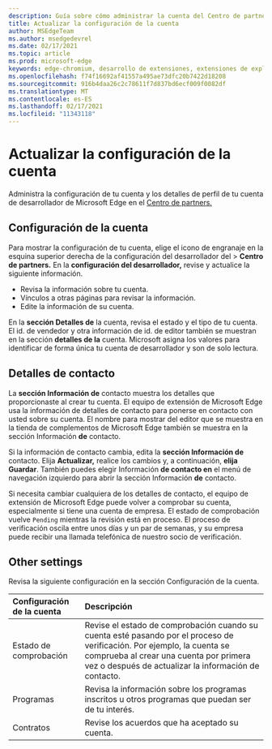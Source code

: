 ```yaml
---
description: Guía sobre cómo administrar la cuenta del Centro de partners de Microsoft Edge
title: Actualizar la configuración de la cuenta
author: MSEdgeTeam
ms.author: msedgedevrel
ms.date: 02/17/2021
ms.topic: article
ms.prod: microsoft-edge
keywords: edge-chromium, desarrollo de extensiones, extensiones de explorador, complementos, centro de partners, desarrollador
ms.openlocfilehash: f74f16692af41557a495ae73dfc20b7422d18208
ms.sourcegitcommit: 916b4daa26c2c78611f7d837bd6ecf009f0082df
ms.translationtype: MT
ms.contentlocale: es-ES
ms.lasthandoff: 02/17/2021
ms.locfileid: "11343118"
---
```

# Actualizar la configuración de la cuenta  

Administra la configuración de tu cuenta y los detalles de perfil de tu cuenta de desarrollador de Microsoft Edge en el [Centro de partners.][MicrosoftPartnerCenter]  

## Configuración de la cuenta  

Para mostrar la configuración de tu cuenta, elige el [][MicrosoftPartnerCenter]icono de engranaje en la esquina superior derecha de la configuración del desarrollador del  >  **Centro de partners.**  En la **configuración del desarrollador,** revise y actualice la siguiente información.  

*   Revisa la información sobre tu cuenta.  
*   Vínculos a otras páginas para revisar la información.  
*   Edite la información de su cuenta.  
    
En la **sección Detalles de** la cuenta, revisa el estado y el tipo de tu cuenta.  El id. de vendedor y otra información de id. de editor también se muestran en la sección **detalles de la** cuenta.  Microsoft asigna los valores para identificar de forma única tu cuenta de desarrollador y son de solo lectura.  

## Detalles de contacto  

La **sección Información de** contacto muestra los detalles que proporcionaste al crear tu cuenta.  El equipo de extensión de Microsoft Edge usa la información de detalles de contacto para ponerse en contacto con usted sobre su cuenta.  El nombre para mostrar del editor que se muestra en la tienda de complementos de Microsoft Edge también se muestra en la sección Información **de** contacto.  
  
Si la información de contacto cambia, edita la **sección Información de** contacto.  Elija **Actualizar,** realice los cambios y, a continuación, **elija Guardar**.  También puedes elegir Información **de contacto en** el menú de navegación izquierdo para abrir la sección Información **de** contacto.  

Si necesita cambiar cualquiera de los detalles de contacto, el equipo de extensión de Microsoft Edge puede volver a comprobar su cuenta, especialmente si tiene una cuenta de empresa.  El estado de comprobación vuelve `Pending` mientras la revisión está en proceso.  El proceso de verificación oscila entre unos días y un par de semanas, y su empresa puede recibir una llamada telefónica de nuestro socio de verificación.  

## Other settings  

Revisa la siguiente configuración en la sección Configuración de la cuenta.  

| Configuración de la cuenta | Descripción |  
|:--- |:--- |  
| Estado de comprobación | Revise el estado de comprobación cuando su cuenta esté pasando por el proceso de verificación.  Por ejemplo, la cuenta se comprueba al crear una cuenta por primera vez o después de actualizar la información de contacto.  |  
| Programas | Revisa la información sobre los programas inscritos u otros programas que puedan ser de tu interés.  
| Contratos | Revise los acuerdos que ha aceptado su cuenta.  |  

<!-- links -->  

[MicrosoftPartnerCenter]: https://partner.microsoft.com/dashboard/microsoftedge/public/login?ref=dd "Centro de partners"  
